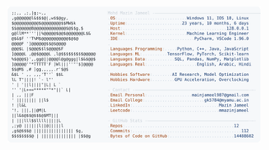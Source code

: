 <picture>
  <source srcset="https://raw.githubusercontent.com/mmazinjameel/mmazinjameel/main/dark_mode.svg?v=1757585421" media="(prefers-color-scheme: dark)">
  <img src="https://raw.githubusercontent.com/mmazinjameel/mmazinjameel/main/light_mode.svg?v=1757585421">
</picture>
